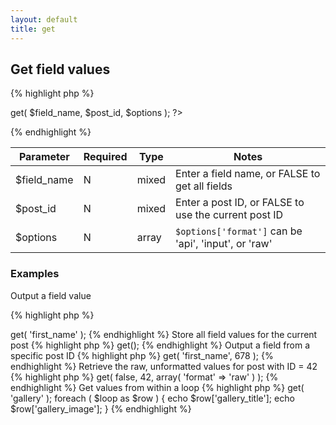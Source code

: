```yaml
---
layout: default
title: get
---
```


## Get field values

{% highlight php %}
<?php CFS()->get( $field_name, $post_id, $options ); ?>
{% endhighlight %}

| Parameter | Required | Type | Notes |
|-----------|----------|------|-------|
| $field_name  | N  | mixed  | Enter a field name, or FALSE to get all fields  |
| $post_id  | N   | mixed  | Enter a post ID, or FALSE to use the current post ID  |
| $options  | N  | array  | `$options['format']` can be 'api', 'input', or 'raw'  |

### Examples

Output a field value

{% highlight php %}
<?php
echo CFS()->get( 'first_name' );
{% endhighlight %}

Store all field values for the current post

{% highlight php %}
<?php
$fields = CFS()->get();
{% endhighlight %}

Output a field from a specific post ID

{% highlight php %}
<?php
echo CFS()->get( 'first_name', 678 );
{% endhighlight %}

Retrieve the raw, unformatted values for post with ID = 42

{% highlight php %}
<?php
$field_data = CFS()->get( false, 42, array( 'format' => 'raw' ) );
{% endhighlight %}

Get values from within a loop

{% highlight php %}
<?php
$loop = CFS()->get( 'gallery' );
foreach ( $loop as $row ) {
    echo $row['gallery_title'];
    echo $row['gallery_image'];
}
{% endhighlight %}
